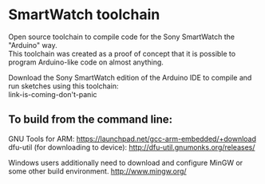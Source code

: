 SmartWatch toolchain
====================

Open source toolchain to compile code for the Sony SmartWatch the "Arduino" way.  
This toolchain was created as a proof of concept that it is possible to program Arduino-like code on almost anything. 

Download the Sony SmartWatch edition of the Arduino IDE to compile and run sketches using this toolchain:  
link-is-coming-don't-panic


To build from the command line:
-------------------

GNU Tools for ARM: https://launchpad.net/gcc-arm-embedded/+download  
dfu-util (for downloading to device): http://dfu-util.gnumonks.org/releases/  

Windows users additionally need to download and configure MinGW or some other build environment.
http://www.mingw.org/